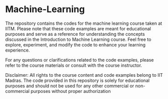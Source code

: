 # Machine-Learning
The repository contains the codes for the machine learning course taken at IITM. 
Please note that these code examples are meant for educational purposes and serve as a reference for understanding the concepts discussed in the Introduction to Machine Learning course. Feel free to explore, experiment, and modify the code to enhance your learning experience.

For any questions or clarifications related to the code examples, please refer to the course materials or consult with the course instructor.

Disclaimer: All rights to the course content and code examples belong to IIT Madras. The code provided in this repository is solely for educational purposes and should not be used for any other commercial or non-commercial purposes without proper authorization
